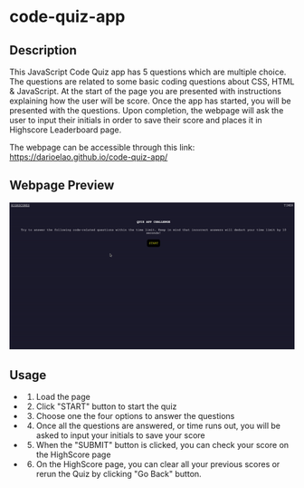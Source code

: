 # code-quiz-app

## Description
This JavaScript Code Quiz app has 5 questions which are multiple choice. The questions are related to some basic coding questions about CSS, HTML & JavaScript. At the start of the page you are presented with instructions explaining how the user will be score. Once the app has started, you will be presented with the questions. Upon completion, the webpage will ask the user to input their initials in order to save their score and places it in Highscore Leaderboard page.

The webpage can be accessible through this link: https://darioelao.github.io/code-quiz-app/

## Webpage Preview
![The webpage includes a navigation bar, start page followed by a series of questions and answers and fnishes with a HighScore page.](./assets/QuizApp.gif)


## Usage

* 1. Load the page
* 2. Click "START" button to start the quiz
* 3. Choose one the four options to answer the questions
* 4. Once all the questions are answered, or time runs out, you will be asked to input your initials to save    your score
* 5. When the "SUBMIT" button is clicked, you can check your score on the HighScore page
* 6. On the HighScore page, you can clear all your previous scores or rerun the Quiz by clicking "Go Back" button.
